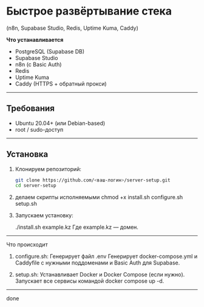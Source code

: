 # Быстрое развёртывание стека  
(n8n, Supabase Studio, Redis, Uptime Kuma, Caddy)

**Что устанавливается**  
- PostgreSQL (Supabase DB)  
- Supabase Studio  
- n8n (с Basic Auth)  
- Redis  
- Uptime Kuma  
- Caddy (HTTPS + обратный прокси)

---

## Требования

- Ubuntu 20.04+ (или Debian-based)  
- root / sudo-доступ  

---

## Установка

1. Клонируем репозиторий:
   ```bash
   git clone https://github.com/<ваш-логин>/server-setup.git
   cd server-setup

2. делаем скрипты исполняемыми
    chmod +x install.sh configure.sh setup.sh

3. Запускаем установку:

    ./install.sh example.kz
    Где example.kz — домен.

---

Что происходит

1) configure.sh:
Генерирует файл .env
Генерирует docker-compose.yml и Caddyfile с нужными поддоменами и Basic Auth для Supabase.

2) setup.sh:
Устанавливает Docker и Docker Compose (если нужно).
Запускает все сервисы командой docker compose up -d.

--- 

done